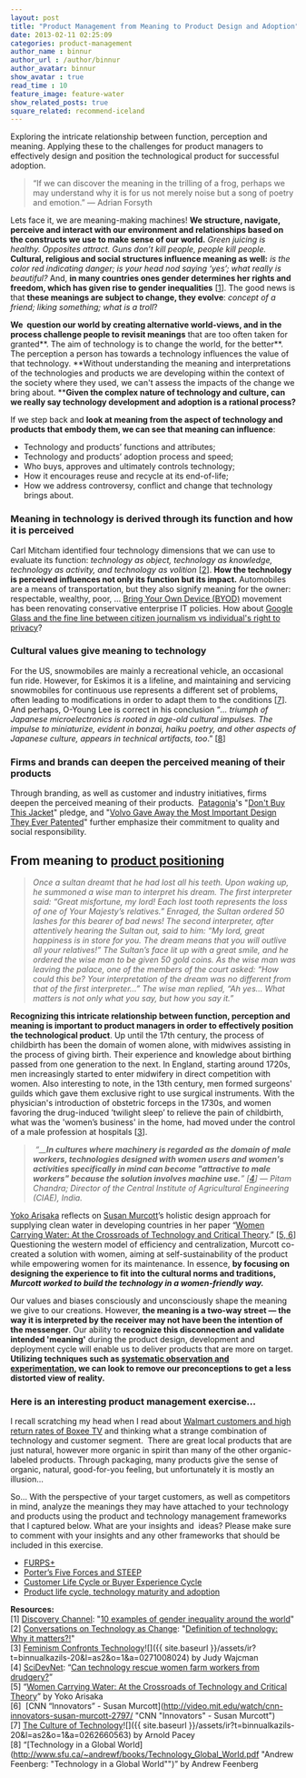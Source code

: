 ```yaml
---
layout: post
title: "Product Management from Meaning to Product Design and Adoption"
date: 2013-02-11 02:25:09
categories: product-management
author_name : binnur
author_url : /author/binnur
author_avatar: binnur
show_avatar : true
read_time : 10
feature_image: feature-water
show_related_posts: true
square_related: recommend-iceland
---
```

Exploring the intricate relationship between function, perception and
meaning. Applying these to the challenges for product managers to effectively
design and position the technological product for successful adoption.
<!--more-->

> “If we can discover the meaning in the trilling of a frog, perhaps we may understand why it is for us not merely noise but a song of poetry and emotion.” — Adrian Forsyth

Lets face it, we are meaning-making machines! **We structure, navigate, perceive and interact with our environment and relationships based on the constructs we use to make sense of our world.** _Green juicing is healthy. Opposites attract. Guns don’t kill people, people kill people._ **Cultural, religious and social structures influence meaning as well:** _is the color red indicating danger; is your head nod saying ‘yes’; what really is beautiful?_ And, **in many countries ones gender determines her rights and freedom, which has given rise to gender inequalities** \[[1](#resources)\]. The good news is that **these meanings are subject to change, they evolve**: _concept of a friend; liking something; what is a troll_?

**We  question our world by creating alternative world-views, and in the process challenge people to revisit meanings** that are too often taken for granted**. The aim of technology is to change the world, for the better**. The perception a person has towards a technology influences the value of that technology. **Without understanding the meaning and interpretations of the technologies and products we are developing within the context of the society where they used, we can't assess the impacts of the change we bring about. ****Given the complex nature of technology and culture, can we really say technology development and adoption is a rational process?**

If we step back and **look at meaning from the aspect of technology and products that embody them, we can see that meaning can influence**:

*   Technology and products’ functions and attributes;
*   Technology and products’ adoption process and speed;
*   Who buys, approves and ultimately controls technology;
*   How it encourages reuse and recycle at its end-of-life;
*   How we address controversy, conflict and change that technology brings about.

### Meaning in technology is derived through its function and how it is perceived

Carl Mitcham identified four technology dimensions that we can use to evaluate its function: _technology as object, technology as knowledge, technology as activity, and technology as volition_ \[[2](#resources)\]. **How the technology is perceived influences not only its function but its impact.** Automobiles are a means of transportation, but they also signify meaning for the owner: respectable, wealthy, poor, … [Bring Your Own Device (BYOD)](http://en.wikipedia.org/wiki/Bring_your_own_device "Wikipedia: Bring your own device") movement has been renovating conservative enterprise IT policies. How about [Google Glass and the fine line between citizen journalism vs individual's right to privacy](http://www.pbs.org/newshour/extra/2013/08/tech-and-privacy-advocates-clash-over-possibilities-for-google-glass/ "PBS: Tech and Privacy Advocates Clash Over Possibilities for Google Glass")?

### Cultural values give meaning to technology

For the US, snowmobiles are mainly a recreational vehicle, an occasional fun ride. However, for Eskimos it is a lifeline, and maintaining and servicing snowmobiles for continuous use represents a different set of problems, often leading to modifications in order to adapt them to the conditions \[[7](#resources)\]. And perhaps, O-Young Lee is correct in his conclusion “_… triumph of Japanese microelectronics is rooted in age-old cultural impulses. The impulse to miniaturize, evident in bonzai, haiku poetry, and other aspects of Japanese culture, appears in technical artifacts, too_.” \[[8](#resources)\]

### Firms and brands can deepen the perceived meaning of their products

Through branding, as well as customer and industry initiatives, firms deepen the perceived meaning of their products.  [Patagonia](http://www.patagonia.com "Patagonia")'s "[Don't Buy This Jacket](http://www.patagonia.com/email/11/112811.html "Patagonia November 28 Email: Don't Buy This Jacket")" pledge, and "[Volvo Gave Away the Most Important Design They Ever Patented](http://priceonomics.com/volvo-gave-away-the-most-important-design-they/ "Volvo Gave Away the Most Important Design They Ever Patented")" further emphasize their commitment to quality and social responsibility.

From meaning to [product positioning](http://en.wikipedia.org/wiki/Positioning_%28marketing%29 "Positioning (marketing)")
-------------------------------------------------------------------------------------------------------------------------

> _Once a sultan dreamt that he had lost all his teeth. Upon waking up, he summoned a wise man to interpret his dream. The first interpreter said: “Great misfortune, my lord! Each lost tooth represents the loss of one of Your Majesty’s relatives.” Enraged, the Sultan ordered 50 lashes for this bearer of bad news! The second interpreter, after attentively hearing the Sultan out, said to him: “My lord, great happiness is in store for you. The dream means that you will outlive all your relatives!” The Sultan’s face lit up with a great smile, and he ordered the wise man to be given 50 gold coins. As the wise man was leaving the palace, one of the members of the court asked: “How could this be? Your interpretation of the dream was no different from that of the first interpreter…” The wise man replied, “Ah yes… What matters is not only what you say, but how you say it.”_

**Recognizing this intricate relationship between function, perception and meaning is important to product managers in order to effectively position the technological product**. Up until the 17th century, the process of childbirth has been the domain of women alone, with midwives assisting in the process of giving birth. Their experience and knowledge about birthing passed from one generation to the next. In England, starting around 1720s, men increasingly started to enter midwifery in direct competition with women. Also interesting to note, in the 13th century, men formed surgeons' guilds which gave them exclusive right to use surgical instruments. With the physician's introduction of obstetric forceps in the 1730s, and women favoring the drug-induced ’twilight sleep’ to relieve the pain of childbirth, what was the 'women’s business' in the home, had moved under the control of a male profession at hospitals \[[3](#resources)\].

>  _“__**In cultures where machinery is regarded as the domain of male workers, technologies designed with women users and women's activities specifically in mind can become "attractive to male workers" because the solution involves machine use.**” \[[4](#resources)\] — Pitam Chandra; Director of the Central Institute of Agricultural Engineering (CIAE), India._

[Yoko Arisaka](http://www.arisaka.org "Yoko Arisaka") reflects on [Susan Murcott](http://cee.mit.edu/murcott "Susan Murcott")’s holistic design approach for supplying clean water in developing countries in her paper “[Women Carrying Water: At the Crossroads of Technology and Critical Theory](http://www.arisaka.org/newcriticaltheoryf.pdf "Yoko Arisaka - Women Carrying Water: At the Crossroads of Technology and Critical Theory").” \[[5, 6](#resources)\] Questioning the western model of efficiency and centralization, Murcott co-created a solution with women, aiming at self-sustainability of the product while empowering women for its maintenance. In essence, **by focusing on designing the experience to fit into the cultural norms and traditions, _Murcott worked to build the technology in a women-friendly way._**

Our values and biases consciously and unconsciously shape the meaning we give to our creations. However, **the meaning is a two-way street — the way it is interpreted by the receiver may not have been the intention of the messenger**. Our ability to **recognize this disconnection and validate intended 'meaning'** during the product design, development and deployment cycle will enable us to deliver products that are more on target. **Utilizing techniques such as [systematic observation and experimentation](http://psychology.ucdavis.edu/sommerb/sommerdemo/observation/systematic.htm "Systematic observation"), we can look to remove our preconceptions to get a less distorted view of reality.**

### Here is an interesting product management exercise…

I recall scratching my head when I read about [Walmart customers and high return rates of Boxee TV](http://www.streamingmedia.com/Articles/Editorial/Featured-Articles/Boxee-and-Walmart-Put-Disappointment-Under-the-Tree-86333.aspx "Streaming Media: Boxee and Walmart Put Disappointment Under the Tree") and thinking what a strange combination of technology and customer segment.  There are great local products that are just natural, however more organic in spirit than many of the other organic-labeled products. Through packaging, many products give the sense of organic, natural, good-for-you feeling, but unfortunately it is mostly an illusion...

So... With the perspective of your target customers, as well as competitors in mind, analyze the meanings they may have attached to your technology and products using the product and technology management frameworks that I captured below. What are your insights and  ideas? Please make sure to comment with your insights and any other frameworks that should be included in this exercise.

*   [FURPS+](http://agileinaflash.blogspot.com/2009/04/furps.html "FURPS+")
*   [Porter’s Five Forces and STEEP](http://binnur.wordpress.com/2013/09/05/collection-of-frameworks-and-processes-for-product-and-technology-management/ "Collection of Frameworks and Processes for Product and Technology Management")
*   [Customer Life Cycle or Buyer Experience Cycle](http://binnur.wordpress.com/2013/09/05/collection-of-frameworks-and-processes-for-product-and-technology-management/ "Collection of Frameworks and Processes for Product and Technology Management")
*   [Product life cycle, technology maturity and adoption](http://binnur.wordpress.com/2013/02/13/spot-technology-expectation-gaps/ "Recognize Technology Expectation Gaps")

**Resources:**  
\[1\] [Discovery Channel](http://dsc.discovery.com "Discovery Channel"): "[10 examples of gender inequality around the world](http://dsc.discovery.com/tv-shows/curiosity/topics/examples-gender-inequality-around-world.htm "Discovery.com: 10 Examples of Gender Inequality Around the World")"  
\[2\] [Conversations on Technology as Change](http://binnur.wordpress.com "Conversations on technology as change"): "[Definition of technology: Why it matters?!](https://binnur.wordpress.com/2013/06/12/definition-of-technology-why-it-matters/ "Definition of technology: Why it matters")"  
\[3\] [Feminism Confronts Technology](http://www.amazon.com/gp/product/0271008024/ref=as_li_ss_tl?ie=UTF8&camp=1789&creative=390957&creativeASIN=0271008024&linkCode=as2&tag=binnualkazils-20)![]({{ site.baseurl }}/assets/ir?t=binnualkazils-20&l=as2&o=1&a=0271008024) by Judy Wajcman  
\[4\] [SciDevNet](http://www.scidev.net/global/ "SciDevNet"): “[Can technology rescue women farm workers from drudgery?](http://www.scidev.net/global/r-d/feature/can-technology-rescue-women-farm-workers-from-drudgery--1.html "Can technology rescue women farm workers from drudgery?")”  
\[5\] “[Women Carrying Water: At the Crossroads of Technology and Critical Theory](http://www.arisaka.org/newcriticaltheoryf.pdf "Women Carrying Water: At the Crossroads of Technology and Critical Theory")” by Yoko Arisaka  
\[6\]  [CNN “Innovators” - Susan Murcott](http://video.mit.edu/watch/cnn-innovators-susan-murcott-2797/ "CNN "Innovators" - Susan Murcott")  
\[7\] [The Culture of Technology](http://www.amazon.com/gp/product/0262660563/ref=as_li_ss_tl?ie=UTF8&camp=1789&creative=390957&creativeASIN=0262660563&linkCode=as2&tag=binnualkazils-20)![]({{ site.baseurl }}/assets/ir?t=binnualkazils-20&l=as2&o=1&a=0262660563) by Arnold Pacey  
\[8\] “[Technology in a Global World](http://www.sfu.ca/~andrewf/books/Technology_Global_World.pdf "Andrew Feenberg: "Technology in a Global World"")” by Andrew Feenberg